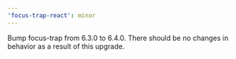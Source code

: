```yaml
---
'focus-trap-react': minor
---
```


Bump focus-trap from 6.3.0 to 6.4.0. There should be no changes in behavior as a result of this upgrade.
